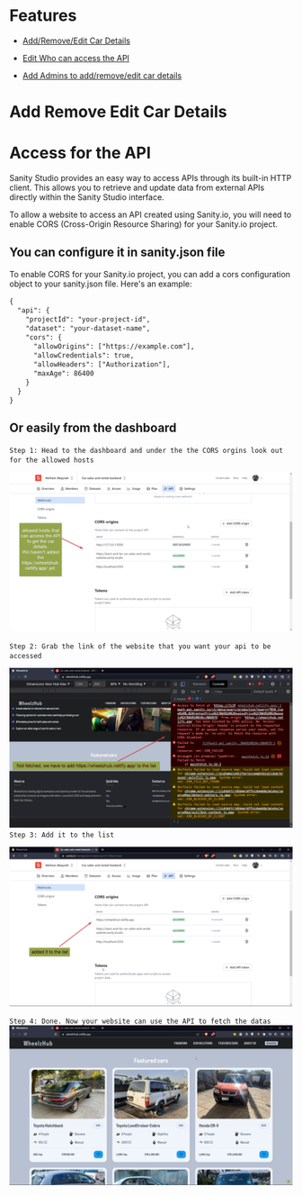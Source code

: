 # Features
- [Add/Remove/Edit Car Details](#)

- [Edit Who can access the API](#Access-for-the-API)
  
- [Add Admins to add/remove/edit car details](#)

# Add Remove Edit Car Details


# Access for the API

Sanity Studio provides an easy way to access APIs through its built-in HTTP client. This allows you to retrieve and update data from external APIs directly within the Sanity Studio interface.

To allow a website to access an API created using Sanity.io, you will need to enable CORS (Cross-Origin Resource Sharing) for your Sanity.io project.



## You can configure it in sanity.json file

To enable CORS for your Sanity.io project, you can add a cors configuration object to your sanity.json file. Here's an example:

```
{
  "api": {
    "projectId": "your-project-id",
    "dataset": "your-dataset-name",
    "cors": {
      "allowOrigins": ["https://example.com"],
      "allowCredentials": true,
      "allowHeaders": ["Authorization"],
      "maxAge": 86400
    }
  }
}
```

## Or easily from the dashboard

`Step 1: Head to the dashboard and under the the CORS orgins look out for the allowed hosts`<br>

![alt text](image/1.png)
<br>

`Step 2: Grab the link of the website that you want your api to be accessed`<br>

![alt text](image/2.png)
<br>
`Step 3: Add it to the list`<br>

![alt text](image/3.png)
<br>

`Step 4: Done. Now your website can use the API to fetch the datas`<br>
![alt text](image/4.png)
<br>
